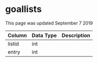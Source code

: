# goallists

This page was updated September 7 2019

| Column | Data Type | Description |
| :--- | :--- | :--- |
| listid | int |  |
| entry | int |  |

